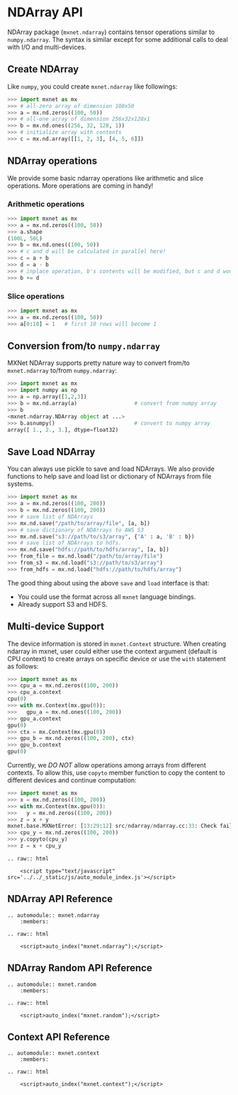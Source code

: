 
NDArray API
===========

NDArray package (`mxnet.ndarray`) contains tensor operations similar to `numpy.ndarray`. The syntax is similar except for some additional calls to deal with I/O and multi-devices.

Create NDArray
--------------
Like `numpy`, you could create `mxnet.ndarray` like followings:
```python
>>> import mxnet as mx
>>> # all-zero array of dimension 100x50
>>> a = mx.nd.zeros((100, 50))
>>> # all-one array of dimension 256x32x128x1
>>> b = mx.nd.ones((256, 32, 128, 1))
>>> # initialize array with contents
>>> c = mx.nd.array([[1, 2, 3], [4, 5, 6]])
```

NDArray operations
-------------------
We provide some basic ndarray operations like arithmetic and slice operations. More operations are coming in handy!

### Arithmetic operations
```python
>>> import mxnet as mx
>>> a = mx.nd.zeros((100, 50))
>>> a.shape
(100L, 50L)
>>> b = mx.nd.ones((100, 50))
>>> # c and d will be calculated in parallel here!
>>> c = a + b
>>> d = a - b
>>> # inplace operation, b's contents will be modified, but c and d won't be affected.
>>> b += d
```

### Slice operations
```python
>>> import mxnet as mx
>>> a = mx.nd.zeros((100, 50))
>>> a[0:10] = 1   # first 10 rows will become 1
```

Conversion from/to `numpy.ndarray`
----------------------------------
MXNet NDArray supports pretty nature way to convert from/to `mxnet.ndarray` to/from `numpy.ndarray`:
```python
>>> import mxnet as mx
>>> import numpy as np
>>> a = np.array([1,2,3])
>>> b = mx.nd.array(a)                  # convert from numpy array
>>> b
<mxnet.ndarray.NDArray object at ...>
>>> b.asnumpy()                         # convert to numpy array
array([ 1., 2., 3.], dtype=float32)
```

Save Load NDArray
-----------------
You can always use pickle to save and load NDArrays.
We also provide functions to help save and load list or dictionary of NDArrays from file systems.
```python
>>> import mxnet as mx
>>> a = mx.nd.zeros((100, 200))
>>> b = mx.nd.zeros((100, 200))
>>> # save list of NDArrays
>>> mx.nd.save("/path/to/array/file", [a, b])
>>> # save dictionary of NDArrays to AWS S3
>>> mx.nd.save("s3://path/to/s3/array", {'A' : a, 'B' : b})
>>> # save list of NDArrays to hdfs.
>>> mx.nd.save("hdfs://path/to/hdfs/array", [a, b])
>>> from_file = mx.nd.load("/path/to/array/file")
>>> from_s3 = mx.nd.load("s3://path/to/s3/array")
>>> from_hdfs = mx.nd.load("hdfs://path/to/hdfs/array")
```
The good thing about using the above `save` and `load` interface is that:
- You could use the format across all `mxnet` language bindings.
- Already support S3 and HDFS.

Multi-device Support
--------------------
The device information is stored in `mxnet.Context` structure. When creating ndarray in mxnet, user could either use the context argument (default is CPU context) to create arrays on specific device or use the `with` statement as follows:
```python
>>> import mxnet as mx
>>> cpu_a = mx.nd.zeros((100, 200))
>>> cpu_a.context
cpu(0)
>>> with mx.Context(mx.gpu(0)):
>>>   gpu_a = mx.nd.ones((100, 200))
>>> gpu_a.context
gpu(0)
>>> ctx = mx.Context(mx.gpu(0))
>>> gpu_b = mx.nd.zeros((100, 200), ctx)
>>> gpu_b.context
gpu(0)
```

Currently, we *DO NOT* allow operations among arrays from different contexts. To allow this, use `copyto` member function to copy the content to different devices and continue computation:
```python
>>> import mxnet as mx
>>> x = mx.nd.zeros((100, 200))
>>> with mx.Context(mx.gpu(0)):
>>>   y = mx.nd.zeros((100, 200))
>>> z = x + y
mxnet.base.MXNetError: [13:29:12] src/ndarray/ndarray.cc:33: Check failed: lhs.ctx() == rhs.ctx() operands context mismatch
>>> cpu_y = mx.nd.zeros((100, 200))
>>> y.copyto(cpu_y)
>>> z = x + cpu_y
```

```eval_rst
.. raw:: html

    <script type="text/javascript" src='../../_static/js/auto_module_index.js'></script>
```

NDArray API Reference
---------------------

```eval_rst
.. automodule:: mxnet.ndarray
    :members:

.. raw:: html

    <script>auto_index("mxnet.ndarray");</script>
```

NDArray Random API Reference
----------------------------

```eval_rst
.. automodule:: mxnet.random
    :members:

.. raw:: html

    <script>auto_index("mxnet.random");</script>
```


Context API Reference
---------------------

```eval_rst
.. automodule:: mxnet.context
    :members:

.. raw:: html

    <script>auto_index("mxnet.context");</script>
```